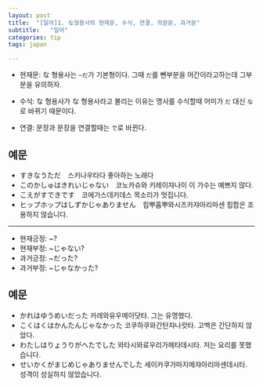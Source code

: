 ```yaml
---
layout: post
title:  "[일어]1. な형용사의 현재문, 수식, 연결, 의문문, 과거문"
subtitle:   "일어"
categories: tip
tags: japan

---
```


- 현재문: な 형용사는 `~だ`가 기본형이다. 그때 `だ`를 뺀부분을 어간이라고하는데 그부분을 유의하자.

- 수식: な 형용사가 な 형용사라고 불리는 이유는 명사를 수식할때 어미가 `だ` 대신 `な`로 바뀌기 때문이다. 

- 연결: 문장과 문장을 연결할때는 `で`로 바뀐다.

## 예문

- すきなうただ　스키나우타다    좋아하는 노래다
- このかしゅはきれいじゃない　코노카슈와 키레이쟈나이     이 가수는 예쁘지 않다.
- こえがすできです　코에가스데키데스      목소리가 멋집니다.
- ヒップホップはしずかじゃありません　힙뿌홉뿌와시즈카쟈아리마센       힙합은 조용하지 않습니다.

---

- 현재긍정: ~?
- 현재부정: ~じゃない?
- 과거긍정: ~だった?
- 과거부정: ~じゃなかった?

## 예문

- かれはゆうめいだった 카레와유우메이닷타.       그는 유명했다.
- こくはくはかんたんじゃなかった 코쿠하쿠와간탄쟈나캇타.   고백은 간단하지 않았다.
- わたしはりょうりがへたでした 와타시와료우리가헤타데시타.   저는 요리를 못했습니다.
-  せいかくがまじめじゃありませんでした 세이카쿠가마지메쟈아리마센데시타.     성격이 성실하지 않았습니다.